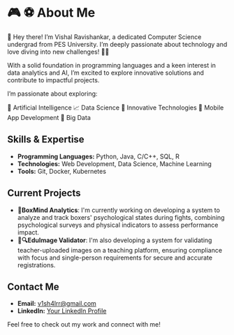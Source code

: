 # 🎮 ⚽ About Me 
👋 Hey there! I’m Vishal Ravishankar, a dedicated Computer Science undergrad from PES University. I’m deeply passionate about technology and love diving into new challenges! 🚀💡

With a solid foundation in programming languages and a keen interest in data analytics and AI, I’m excited to explore innovative solutions and contribute to impactful projects.


I’m passionate about exploring:

🧠 Artificial Intelligence
📈 Data Science
🌟 Innovative Technologies
📱 Mobile App Development
💾 Big Data

## Skills & Expertise
- **Programming Languages:** Python, Java, C/C++, SQL, R
- **Technologies:** Web Development, Data Science, Machine Learning
- **Tools:** Git, Docker, Kubernetes

## Current Projects
- **🥊BoxMind Analytics**: I'm currently working on developing a system to analyze and track boxers' psychological states during fights, combining psychological surveys and physical indicators to assess performance impact.
- **📸🔍EduImage Validator**: I'm also developing a system for validating teacher-uploaded images on a teaching platform, ensuring compliance with focus and single-person requirements for secure and accurate registrations.



## Contact Me
- **Email:** [v1sh4lrr@gmail.com](mailto:v1sh4lrr@gmail.com)
- **LinkedIn:** [Your LinkedIn Profile](https://www.linkedin.com/in/vishal-git21)

Feel free to check out my work and connect with me!
